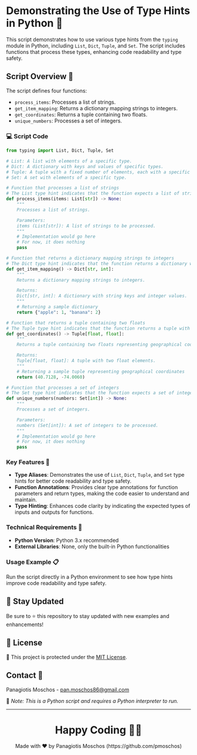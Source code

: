 # Demonstrating the Use of Type Hints in Python 🐍

This script demonstrates how to use various type hints from the `typing` module in Python, including `List`, `Dict`, `Tuple`, and `Set`. The script includes functions that process these types, enhancing code readability and type safety.

## Script Overview 📘

The script defines four functions:
- `process_items`: Processes a list of strings.
- `get_item_mapping`: Returns a dictionary mapping strings to integers.
- `get_coordinates`: Returns a tuple containing two floats.
- `unique_numbers`: Processes a set of integers.

### :computer: Script Code

```python
from typing import List, Dict, Tuple, Set

# List: A list with elements of a specific type.
# Dict: A dictionary with keys and values of specific types.
# Tuple: A tuple with a fixed number of elements, each with a specific type.
# Set: A set with elements of a specific type.

# Function that processes a list of strings
# The List type hint indicates that the function expects a list of strings as input
def process_items(items: List[str]) -> None:
    """
    Processes a list of strings.

    Parameters:
    items (List[str]): A list of strings to be processed.
    """
    # Implementation would go here
    # For now, it does nothing
    pass

# Function that returns a dictionary mapping strings to integers
# The Dict type hint indicates that the function returns a dictionary with string keys and integer values
def get_item_mapping() -> Dict[str, int]:
    """
    Returns a dictionary mapping strings to integers.

    Returns:
    Dict[str, int]: A dictionary with string keys and integer values.
    """
    # Returning a sample dictionary
    return {"apple": 1, "banana": 2}

# Function that returns a tuple containing two floats
# The Tuple type hint indicates that the function returns a tuple with two float elements
def get_coordinates() -> Tuple[float, float]:
    """
    Returns a tuple containing two floats representing geographical coordinates.

    Returns:
    Tuple[float, float]: A tuple with two float elements.
    """
    # Returning a sample tuple representing geographical coordinates
    return (40.7128, -74.0060)

# Function that processes a set of integers
# The Set type hint indicates that the function expects a set of integers as input
def unique_numbers(numbers: Set[int]) -> None:
    """
    Processes a set of integers.

    Parameters:
    numbers (Set[int]): A set of integers to be processed.
    """
    # Implementation would go here
    # For now, it does nothing
    pass
```

### Key Features 🌟
- **Type Aliases**: Demonstrates the use of `List`, `Dict`, `Tuple`, and `Set` type hints for better code readability and type safety.
- **Function Annotations**: Provides clear type annotations for function parameters and return types, making the code easier to understand and maintain.
- **Type Hinting**: Enhances code clarity by indicating the expected types of inputs and outputs for functions.

### Technical Requirements 🔧
- **Python Version**: Python 3.x recommended
- **External Libraries**: None, only the built-in Python functionalities

### Usage Example 📋
Run the script directly in a Python environment to see how type hints improve code readability and type safety.

## 📢 Stay Updated

Be sure to ⭐ this repository to stay updated with new examples and enhancements!

## 📄 License
🔐 This project is protected under the [MIT License](https://mit-license.org/).


## Contact 📧
Panagiotis Moschos - pan.moschos86@gmail.com

🔗 *Note: This is a Python script and requires a Python interpreter to run.*

---
<h1 align=center>Happy Coding 👨‍💻 </h1>

<p align="center">
  Made with ❤️ by Panagiotis Moschos (https://github.com/pmoschos)
</p>